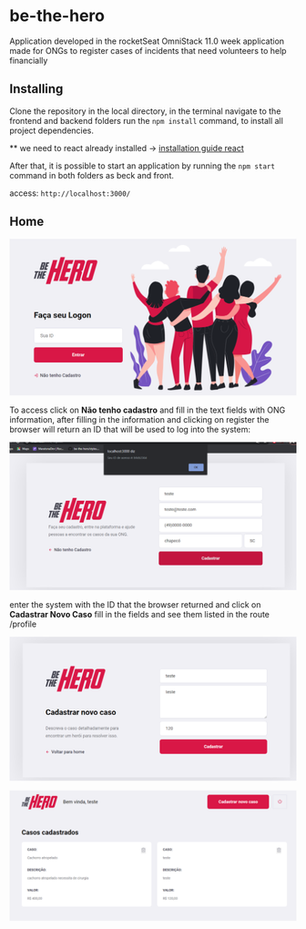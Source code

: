 # be-the-hero
Application developed in the rocketSeat OmniStack 11.0 week
application made for ONGs to register cases of incidents that need volunteers to help financially

## Installing  
 
Clone the repository in the local directory, in the terminal navigate to the frontend and backend folders run the <code>npm install</code> command, to install all project dependencies.

** we need to react already installed -> [installation guide react](https://makandracards.com/reactjs-quick/52419-install-reactjs-windows)

After that, it is possible to start an application by running the <code>npm start</code> command in both folders as beck and front.

access: <code>http://localhost:3000/</code>

## Home

![](https://github.com/tiodospc/be-the-hero/blob/master/initialscreen.PNG)

To access click on <b>Não tenho cadastro</b> and fill in the text fields with ONG information, after filling in the information and clicking on register the browser will return an ID that will be used to log into the system:

![](https://github.com/tiodospc/be-the-hero/blob/master/cadastro.PNG)

enter the system with the ID that the browser returned and click on <b>Cadastrar Novo Caso</b> fill in the fields and see them listed in the route /profile

![](https://github.com/tiodospc/be-the-hero/blob/master/casocadastrado.PNG)

![](https://github.com/tiodospc/be-the-hero/blob/master/listacasos.PNG)


